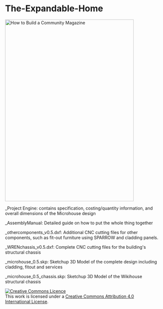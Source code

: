 # The-Expandable-Home
<!DOCTYPE html>
<img src="How to Build a Community Magazine Page Cover Image.jpg" alt="How to Build a Community Magazine" width="420" height="594">

_Project Engine: contains specification, costing/quantity information, and overall dimensions of the Microhouse design

_AssemblyManual: Detailed guide on how to put the whole thing together

_othercomponents_v0.5.dxf: Additional CNC cutting files for other components, such as fit-out furniture using SPARROW and cladding panels.

_WRENchassis_v0.5.dxf: Complete CNC cutting files for the building's structural chassis

_microhouse_0.5.skp: Sketchup 3D Model of the complete design including cladding, fitout and services

_microhouse_0.5_chassis.skp: Sketchup 3D Model of the Wikihouse structural chassis


<a rel="license" href="http://creativecommons.org/licenses/by/4.0/"><img alt="Creative Commons Licence" style="border-width:0" src="https://i.creativecommons.org/l/by/4.0/88x31.png" /></a><br />This work is licensed under a <a rel="license" href="http://creativecommons.org/licenses/by/4.0/">Creative Commons Attribution 4.0 International License</a>.

